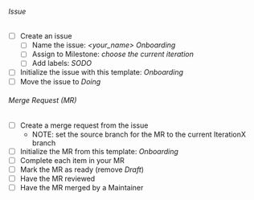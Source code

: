 ###### Issue
* [ ] Create an issue
  - [ ] Name the issue: _<your_name> Onboarding_
  - [ ] Assign to Milestone: _choose the current iteration_
  - [ ] Add labels: _SODO_
* [ ] Initialize the issue with this template: _Onboarding_
* [ ] Move the issue to _Doing_

###### Merge Request (MR)
* [ ] Create a merge request from the issue
  - NOTE: set the source branch for the MR to the current IterationX branch
* [ ] Initialize the MR from this template: _Onboarding_
* [ ] Complete each item in your MR
* [ ] Mark the MR as ready (remove _Draft_)
* [ ] Have the MR reviewed
* [ ] Have the MR merged by a Maintainer